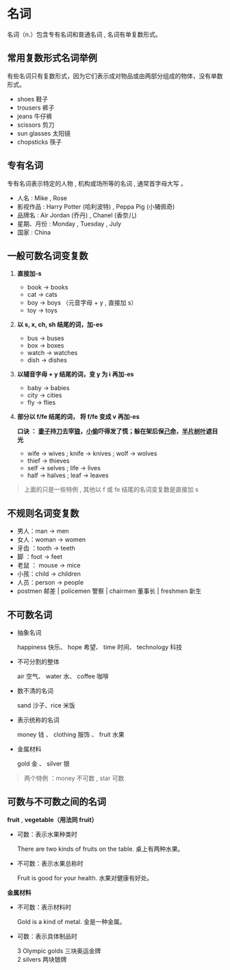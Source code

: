 # 名词

名词（n.）包含专有名词和普通名词 , 名词有单复数形式。

## 常用复数形式名词举例

有些名词只有复数形式，因为它们表示成对物品或由两部分组成的物体，没有单数形式。

- shoes 鞋子
- trousers 裤子
- jeans 牛仔裤
- scissors 剪刀
- sun glasses 太阳镜
- chopsticks 筷子

## 专有名词

专有名词表示特定的人物 , 机构或场所等的名词 , 通常首字母大写 。

- 人名 : Mike , Rose
- 影视作品 : Harry Potter (哈利波特) , Peppa Pig (小猪佩奇)
- 品牌名 : Air Jordan (乔丹) , Chanel (香奈儿)
- 星期、月份 : Monday , Tuesday , July
- 国家 : China

## 一般可数名词变复数

1. **直接加-s**

   - book → books
   - cat → cats
   - boy → boys （元音字母 + y , 直接加 s）
   - toy → toys

2. **以 s, x, ch, sh 结尾的词，加-es**

   - bus → buses
   - box → boxes
   - watch → watches
   - dish → dishes

3. **以辅音字母 + y 结尾的词，变 y 为 i 再加-es**

   - baby → babies
   - city → cities
   - fly → flies

4. **部分以 f/fe 结尾的词， 将 f/fe 变成 v 再加-es**

   **口诀 ： <u>妻子</u>持<u>刀</u>去宰<u>狼</u>，<u>小偷</u>吓得发了慌；躲在架后保<u>己</u><u>命</u>，<u>半片</u><u>树叶</u>遮目光**

   - wife → wives ; knife → knives ; wolf → wolves
   - thief → thieves
   - self → selves ; life → lives
   - half → halves ; leaf → leaves

> 上面的只是一些特例 , 其他以 f 或 fe 结尾的名词变复数是直接加 s <br/>

## 不规则名词变复数

- 男人：man → men
- 女人：woman → women
- 牙齿 ：tooth → teeth
- 脚 ：foot → feet
- 老鼠 ： mouse → mice
- 小孩：child → children
- 人员：person → people
- postmen 邮差 | policemen 警察 | chairmen 董事长 | freshmen 新生

## 不可数名词

- 抽象名词

  happiness 快乐、 hope 希望、 time 时间、 technology 科技

- 不可分割的整体

  air 空气、 water 水、 coffee 咖啡

- 数不清的名词

  sand 沙子、rice 米饭

- 表示统称的名词

  money 钱 、 clothing 服饰 、 fruit 水果

- 金属材料

  gold 金 、 silver 银

> 两个特例 ：money 不可数 , star 可数

## 可数与不可数之间的名词

**fruit** , **vegetable（用法同 fruit）**

- 可数：表示水果种类时

  There are two kinds of fruits on the table. 桌上有两种水果。

- 不可数：表示水果总称时

  Fruit is good for your health. 水果对健康有好处。

**金属材料**

- 不可数：表示材料时

  Gold is a kind of metal. 金是一种金属。

- 可数：表示具体制品时

  3 Olympic golds 三块奥运金牌<br/>
  2 silvers 两块银牌

